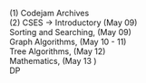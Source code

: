 (1) Codejam Archives   
(2) CSES -> Introductory (May 09)  
	    Sorting and Searching, (May 09)  
	    Graph Algorithms, (May 10 - 11)  
	    Tree Algorithms, (May 12)  
	    Mathematics, (May 13 )  
	    DP
